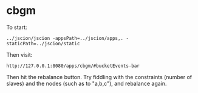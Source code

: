 cbgm
====

To start:

    ../jscion/jscion -appsPath=../jscion/apps,. -staticPath=../jscion/static

Then visit:

    http://127.0.0.1:8080/apps/cbgm/#bucketEvents-bar

Then hit the rebalance button.  Try fiddling with the constraints
(number of slaves) and the nodes (such as to "a,b,c"), and rebalance
again.